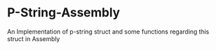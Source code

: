 # P-String-Assembly
An Implementation of p-string struct and some functions regarding this struct in Assembly
